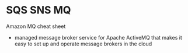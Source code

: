 # SQS SNS MQ

Amazon MQ cheat sheet
- managed message broker service for Apache ActiveMQ that makes it easy to set up and operate message brokers in the cloud

